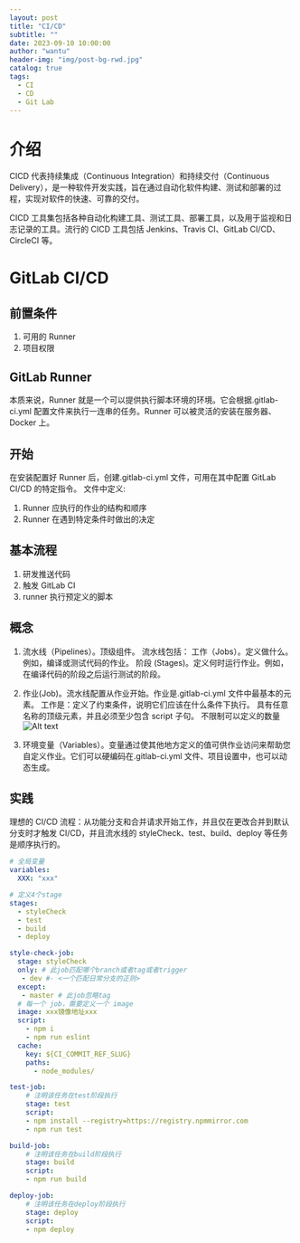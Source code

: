 ```yaml
---
layout: post
title: "CI/CD"
subtitle: ""
date: 2023-09-10 10:00:00
author: "wantu"
header-img: "img/post-bg-rwd.jpg"
catalog: true
tags:
  - CI
  - CD
  - Git Lab
---
```


# 介绍

CICD 代表持续集成（Continuous Integration）和持续交付（Continuous Delivery），是一种软件开发实践，旨在通过自动化软件构建、测试和部署的过程，实现对软件的快速、可靠的交付。

CICD 工具集包括各种自动化构建工具、测试工具、部署工具，以及用于监视和日志记录的工具。流行的 CICD 工具包括 Jenkins、Travis CI、GitLab CI/CD、CircleCI 等。

# GitLab CI/CD

## 前置条件

1. 可用的 Runner
2. 项目权限

## GitLab Runner

本质来说，Runner 就是一个可以提供执行脚本环境的环境。它会根据.gitlab-ci.yml 配置文件来执行一连串的任务。Runner 可以被灵活的安装在服务器、Docker 上。

## 开始

在安装配置好 Runner 后，创建.gitlab-ci.yml 文件，可用在其中配置 GitLab CI/CD 的特定指令。
文件中定义:

1. Runner 应执行的作业的结构和顺序
2. Runner 在遇到特定条件时做出的决定

## 基本流程

1. 研发推送代码
2. 触发 GitLab CI
3. runner 执行预定义的脚本

## 概念

1. 流水线（Pipelines）。顶级组件。
   流水线包括：
   工作（Jobs）。定义做什么。例如，编译或测试代码的作业。
   阶段 (Stages)。定义何时运行作业。例如，在编译代码的阶段之后运行测试的阶段。

2. 作业(Job)。流水线配置从作业开始。作业是.gitlab-ci.yml 文件中最基本的元素。
   工作是：定义了约束条件，说明它们应该在什么条件下执行。
   具有任意名称的顶级元素，并且必须至少包含 script 子句。
   不限制可以定义的数量
   ![Alt text](/img/20231122_cicdno1.jepg)
3. 环境变量（Variables）。变量通过使其他地方定义的值可供作业访问来帮助您自定义作业。它们可以硬编码在.gitlab-ci.yml 文件、项目设置中，也可以动态生成。

## 实践

理想的 CI/CD 流程：从功能分支和合并请求开始工作，并且仅在更改合并到默认分支时才触发 CI/CD，并且流水线的 styleCheck、test、build、deploy 等任务是顺序执行的。

```yml
# 全局变量
variables:
  XXX: "xxx"

# 定义4个stage
stages:
  - styleCheck
  - test
  - build
  - deploy

style-check-job:
  stage: styleCheck
  only: # 此job匹配哪个branch或者tag或者trigger
   - dev #- <一个匹配日常分支的正则>
  except:
   - master # 此job忽略tag
  # 每一个 job，需要定义一个 image
  image: xxx镜像地址xxx
  script:
    - npm i
    - npm run eslint
  cache:
    key: ${CI_COMMIT_REF_SLUG}
    paths:
      - node_modules/

test-job:
	# 注明该任务在test阶段执行
	stage: test
	script:
  	- npm install --registry=https://registry.npmmirror.com
  	- npm run test

build-job:
	# 注明该任务在build阶段执行
	stage: build
	script:
  	- npm run build

deploy-job:
	# 注明该任务在deploy阶段执行
	stage: deploy
	script:
  	- npm deploy
```
